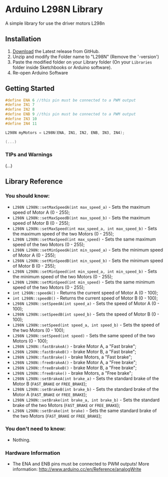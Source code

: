 # Arduino L298N Library
A simple library for use the driver motors L298n

## Installation

1. [Download](https://github.com/MarceloFariaz/Arduino-L298N-Library/archive/master.zip) the Latest release from GitHub.
2. Unzip and modify the Folder name to "L298N" (Remove the '-version')
3. Paste the modified folder on your Library folder (On your `Libraries` folder inside Sketchbooks or Arduino software).
4. Re-open Arduino Software

## Getting Started

```c++
#define ENA 6 //this pin must be connected to a PWM output
#define IN1 7
#define IN2 8
#define ENB 9 //this pin must be connected to a PWM output
#define IN3 10
#define IN4 11

L298N myMotors = L298N(ENA, IN1, IN2, ENB, IN3, IN4);

(...)
```

### TIPs and Warnings

(...)

## Library Reference

### You should know:
- `L298N L298N::setMaxSpeedA(int max_speed_a)` - Sets the maximum speed of Motor A (0 - 255);
- `L298N L298N::setMaxSpeedB(int max_speed_b)` - Sets the maximum speed of Motor B (0 - 255);
- `L298N L298N::setMaxSpeed(int max_speed_a, int max_speed_b)` - Sets the maximum speed of the two Motors (0 - 255);
- `L298N L298N::setMaxSpeed(int max_speed)` - Sets the same maximum speed of the two Motors (0 - 255);
- `L298N L298N::setMinSpeedA(int min_speed_a)` - Sets the minimum speed of Motor A (0 - 255);
- `L298N L298N::setMinSpeedB(int min_speed_b)` - Sets the minimum speed of Motor B (0 - 255);
- `L298N L298N::setMinSpeed(int min_speed_a, int min_speed_b)` - Sets the minimum speed of the two Motors (0 - 255);
- `L298N L298N::setMinSpeed(int min_speed)` - Sets the same minimum speed of the two Motors (0 - 255);
- `int L298N::speedA()` - Returns the current speed of Motor A (0 - 100);
- `int L298N::speedB()` - Returns the current speed of Motor B (0 - 100);
- `L298N L298N::setSpeedA(int speed_a)` - Sets the speed of Motor A (0 - 100);
- `L298N L298N::setSpeedB(int speed_b)` - Sets the speed of Motor B (0 - 100);
- `L298N L298N::setSpeed(int speed_a, int speed_b)` -  Sets the speed of the two Motors (0 - 100);
- `L298N L298N::setSpeed(int speed)` - Sets the same speed of the two Motors (0 - 100);
- `L298N L298N::fastBrakeA()` - brake Motor A, a "Fast brake";
- `L298N L298N::fastBrakeB()` - brake Motor B, a "Fast brake";
- `L298N L298N::fastBrake()` - brake Motors, a "Fast brake";
- `L298N L298N::freeBrakeA()` - brake Motor A, a "Free brake";
- `L298N L298N::freeBrakeB()` - brake Motor B, a "Free brake";
- `L298N L298N::freeBrake()` - brake Motors, a "Free brake";
- `L298N L298N::setBrakeA(int brake_a)` - Sets the standard brake of the Motor B (`FAST_BRAKE` or `FREE_BRAKE`);
- `L298N L298N::setBrakeB(int brake_b)` - Sets the standard brake of the Motor A (`FAST_BRAKE` or `FREE_BRAKE`);
- `L298N L298N::setBrake(int brake_a, int brake_b)` - Sets the standard brake of the two Motors (`FAST_BRAKE` or `FREE_BRAKE`);
- `L298N L298N::setBrake(int brake)` - Sets the same standard brake of the two Motors (`FAST_BRAKE` or `FREE_BRAKE`);

### You don't need to know:
- Nothing.


### Hardware Information
- The ENA and ENB pins must be connected to PWM outputs!
  More information: http://www.arduino.cc/en/Reference/analogWrite
